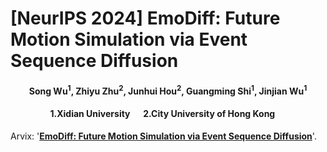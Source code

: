# [NeurIPS 2024] EmoDiff: Future Motion Simulation via Event Sequence Diffusion

<h4 align="center">Song Wu<sup>1</sup>, Zhiyu Zhu<sup>2</sup>, Junhui Hou<sup>2</sup>, Guangming Shi<sup>1</sup>, Jinjian Wu<sup>1</sup>
<h4 align="center">1.Xidian University &emsp; 2.City University of Hong Kong &emsp;</h4>




Arvix: '[**EmoDiff: Future Motion Simulation via Event Sequence Diffusion**]()'.

